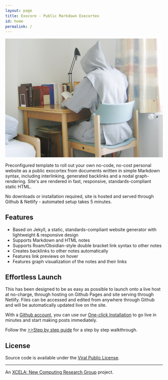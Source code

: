 ```yaml
---
layout: page
title: Exocore - Public Markdown Exocortex
id: home
permalink: /
---
```


![study-monk](/assets/image.jpg)

Preconfigured template to roll out your own no-code, no-cost personal website as a public exocortex from documents written in simple Markdown syntax, including interlinking, generated backlinks and a nodal graph-rendering. Site's are rendered in fast, responsive, standards-compliant static HTML. 

No downloads or installation required, site is hosted and served through Github & Netlify - automated setup takes 5 minutes.

## Features

- Based on Jekyll, a static, standards-compliant website generator with lightweight & responsive design
- Supports Markdown and HTML notes
- Supports Roam/Obsidian-style double bracket link syntax to other notes
- Creates backlinks to other notes automatically
- Features link previews on hover
- Features graph visualization of the notes and their links

## Effortless Launch

This has been designed to be as easy as possible to launch onto a live host at no-charge, through hosting on Github Pages and site serving through Netlify. Files can be accessed and edited from anywhere through Github and will be automatically updated live on the site.

With a [Github account](https://github.com/join), you can use our [One-click Installation](https://app.netlify.com/start/deploy?repository=https://github.com/xcela/exocore) to go live in minutes and start making posts immediately.

Follow the [>>Step by step guide](step-by-step-tutorial) for a step by step walkthrough.

## License

Source code is available under the [Viral Public License](LICENSE.md).

---

An [XCELA: New Computing Research Group](https://xcela.org) project.
